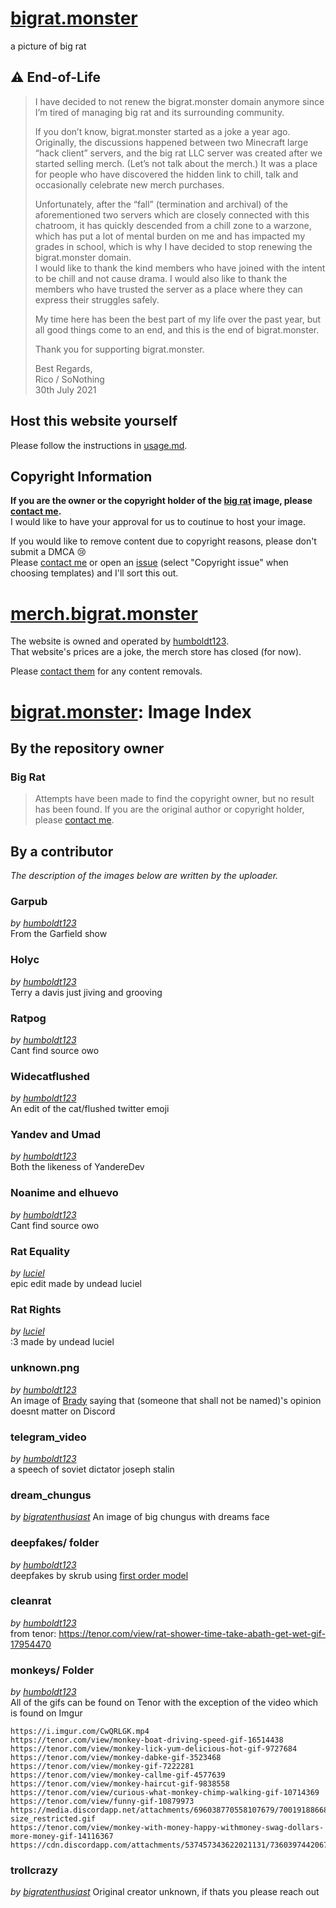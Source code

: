 # [bigrat.monster]

a picture of big rat

## ⚠ End-of-Life

> I have decided to not renew the bigrat.monster domain anymore since I’m tired of managing big rat and its surrounding community.  
>  
> If you don’t know, bigrat.monster started as a joke a year ago. Originally, the discussions happened between two Minecraft large “hack client” servers, and the big rat LLC server was created after we started selling merch. (Let’s not talk about the merch.) It was a place for people who have discovered the hidden link to chill, talk and occasionally celebrate new merch purchases.  
>  
> Unfortunately, after the “fall” (termination and archival) of the aforementioned two servers which are closely connected with this chatroom, it has quickly descended from a chill zone to a warzone, which has put a lot of mental burden on me and has impacted my grades in school, which is why I have decided to stop renewing the bigrat.monster domain.  
> I would like to thank the kind members who have joined with the intent to be chill and not cause drama. I would also like to thank the members who have trusted the server as a place where they can express their struggles safely.
>  
> My time here has been the best part of my life over the past year, but all good things come to an end, and this is the end of bigrat.monster.  
>  
> Thank you for supporting bigrat.monster.  
>  
> Best Regards,  
> Rico / SoNothing  
> 30th July 2021  

## Host this website yourself

Please follow the instructions in [usage.md].

## Copyright Information

**If you are the owner or the copyright holder of the [big rat] image, please [contact me][email-copyright].**  
I would like to have your approval for us to coutinue to host your image.

If you would like to remove content due to copyright reasons, please don't submit a DMCA 😢  
Please [contact me][email-copyright] or open an [issue] (select "Copyright issue" when choosing templates) and I'll sort this out.

# [merch.bigrat.monster]

The website is owned and operated by [humboldt123].  
That website's prices are a joke, the merch store has closed (for now).

Please [contact them][email-skrub] for any content removals.

# [bigrat.monster]: Image Index

## By the repository owner

### Big Rat

> Attempts have been made to find the copyright owner, but no result has been found.
If you are the original author or copyright holder, please [contact me][email-copyright].

## By a contributor

*The description of the images below are written by the uploader.*

### Garpub

*by [humboldt123]*  
From the Garfield show

### Holyc

*by [humboldt123]*  
Terry a davis just jiving and grooving

### Ratpog

*by [humboldt123]*  
Cant find source owo

### Widecatflushed

*by [humboldt123]*  
An edit of the cat/flushed twitter emoji

### Yandev and Umad

*by [humboldt123]*  
Both the likeness of YandereDev

### Noanime and elhuevo

*by [humboldt123]*  
Cant find source owo

### Rat Equality

*by [luciel]*  
epic edit made by undead luciel

### Rat Rights

*by [luciel]*  
:3 made by undead luciel

### unknown.png

*by [humboldt123]*  
An image of [Brady] saying that (someone that shall not be named)'s opinion doesnt matter on Discord

### telegram_video

*by [humboldt123]*  
a speech of soviet dictator joseph stalin

### dream_chungus

*by [bigratenthusiast]*
An image of big chungus with dreams face

### deepfakes/ folder

*by [humboldt123]*  
deepfakes by skrub using [first order model]

### cleanrat

*by [humboldt123]*  
from tenor: <https://tenor.com/view/rat-shower-time-take-abath-get-wet-gif-17954470>

### monkeys/ Folder

*by [humboldt123]*  
All of the gifs can be found on Tenor with the exception of the video which is found on Imgur

```
https://i.imgur.com/CwQRLGK.mp4
https://tenor.com/view/monkey-boat-driving-speed-gif-16514438
https://tenor.com/view/monkey-lick-yum-delicious-hot-gif-9727684
https://tenor.com/view/monkey-dabke-gif-3523468
https://tenor.com/view/monkey-gif-7222281
https://tenor.com/view/monkey-callme-gif-4577639
https://tenor.com/view/monkey-haircut-gif-9838558
https://tenor.com/view/curious-what-monkey-chimp-walking-gif-10714369
https://tenor.com/view/funny-gif-10879973
https://media.discordapp.net/attachments/696038770558107679/700191886681309214/ShallowUnhealthyDeermouse-size_restricted.gif
https://tenor.com/view/monkey-with-money-happy-withmoney-swag-dollars-more-money-gif-14116367
https://cdn.discordapp.com/attachments/537457343622021131/736039744206798928/Monkey_Orange.gif
```

### trollcrazy

*by [bigratenthusiast]*
Original creator unknown, if thats you please reach out

<!-- Links in main parts -->
[bigrat.monster]: https://bigrat.monster
[merch.bigrat.monster]: https://merch.bigrat.monster
[big rat]: https://bigrat.monster/media/bigrat.png
[usage.md]: usage.md
[email-copyright]: mailto:sonothing.emailme@gmail.com?subject=%5Bbigrat.monster%5D%20Copyright
[email-skrub]: mailto:skrub@bigrat.monster
[issue]: https://github.com/bigratmonster/bigrat.monster/issues/new/choose

<!-- Users in credits -->
[BadDev]: https://github.com/StijnSimons
[Brady]: https://github.com/ZeroMemes
[first order model]: https://github.com/AliaksandrSiarohin/first-order-model
[Noisestorm]: https://www.youtube.com/user/EoinOBroinMusic

<!-- Contributors -->
[humboldt123]: https://github.com/humboldt123
[luciel]: https://github.com/undeadluciel
[bigratenthusiast]: https://github.com/bigratenthusiast
